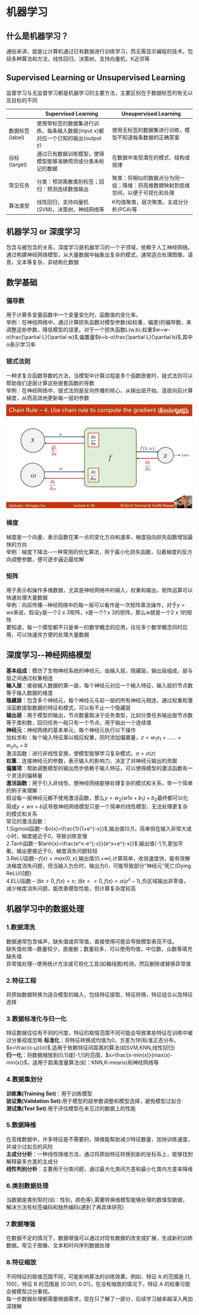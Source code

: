# 机器学习  
## 什么是机器学习？  
通俗来讲，就是让计算机通过已有数据进行训练学习，而无需显示编程的技术。包括多种算法和方法，线性回归，决策树，支持向量机，K近邻等
## Supervised Learning or Unsupervised Learning  
监督学习与无监督学习都是机器学习的主要方法，主要区别在于数据标签的有无以及目标的不同

|                 | Supervised Learning                                          | Unsupervised Learning                                        |
| --------------- | ------------------------------------------------------------ | ------------------------------------------------------------ |
| 数据标签(label) | 使用带标签的数据集进行训练。每条输入数据(input x)都对应一个已知的输出(output y) | 使用无标签的数据集进行训练，模型不知道每条数据的正确答案     |
| 目标(target)    | 通过已有数据训练模型，使得模型能够准确预测或分类未标记的数据 | 在数据中发现潜在的模式、结构或规律                           |
| 常见任务        | 分类：预测离散类别标签；回归：预测连续数值输出               | 聚类：将相似的数据点分为同一组；降维：将高维数据映射到低维空间，以便于可视化和处理 |
| 算法类型        | 线性回归，支持向量机(SVM)，决策树，神经网络等                | K均值聚类，层次聚类，主成分分析(PCA)等                       |

## 机器学习 or 深度学习  
包含与被包含的关系，深度学习是机器学习的一个子领域，依赖于人工神经网络。通过构建神经网络模型，从大量数据中抽象出复杂的模式，通常适合处理图像，语音，文本等复杂，非结构化数据  
## 数学基础
### 偏导数
用于计算多变量函数中一个变量变化时，函数值的变化率。  
举例：在神经网络中，通过计算损失函数对模型参数(如权重，偏差)的偏导数，来调整这些参数，降低模型的误差。对于一个损失函数L(w,b),权重$w=w-α\frac{\partial L}{\partial w}$,偏置量$b=b-α\frac{\partial L}{\partial b}$,其中α表示学习率  

### 链式法则
一种求复合函数导数的方法，当模型中计算过程是多个函数嵌套时，链式法则可以帮助我们逐层计算这些嵌套函数的导数  
举例：在神经网络中，链式法则是反向传播的核心，从输出层开始，逐层向前计算梯度，从而高效地更新每一层的参数  
  ![backward](.\反向传播.png)
### 梯度
梯度是一个向量，表示函数在某一点的变化方向和速率，梯度指向损失函数增加最快的方向  
举例：梯度下降法--一种常用的优化算法，用于最小化损失函数，沿着梯度的反方向调整参数，便可逐步逼近最优解  
### 矩阵
用于表示和操作多维数据，尤其是神经网络中的输入，权重和输出，矩阵运算可以快速处理大量数据  
举例：向前传播--神经网络中的每一层可以看作是一次矩阵乘法操作，对于$y=wx$来说，假设y是一个2 x 3矩阵，x是一个1 x 3的矩阵，那么w就是一个2 x 1的矩阵  
要知道，每一个模型都不只是单一的数学概念的应用，往往多个数学概念同时应用，可以快速并方便的处理大量数据  
## 深度学习--神经网络模型 
**基本组成**：模仿了生物神经系统的神经元，由输入层，隐藏层，输出层组成，层与层之间通过权重相连  
**输入层**：接收输入数据的第一层，每个神经元对应一个输入特征，输入层的节点数等于输入数据的维度  
**隐藏层**：包含多个神经元，每个神经元与前一层的所有神经元相连，通过权重和激活函数提取数据的特征和模式，可以有不止一个隐藏层  
**输出层**：用于模型的输出，节点数量取决于任务类型，比如分类任务输出层节点数等于类别数，回归任务一般只有一个节点，用于输出一个连续值  
**神经元**：神经网络的基本单元，每个神经元执行以下操作  
加权求和：每个输入特征乘以相应权重，同时添加偏置量，$z=w_1x_1+……+w_nx_n+b$  
激活函数：进行非线性变换，使模型能够学习复杂模式，$a=σ(z)$  
**权重**：连接神经元的参数，表示输入的影响力，决定了对神经元输出的贡献  
**偏置项**：帮助调整模型的输出而步依赖于输入特征，可以使得模型的激活函数有一个灵活的偏移量  
**激活函数**：用于引入非线性，使神经网络能够处理复杂的模式和关系，举一个简单的例子来理解：  
假设每一层神经元都不使用激活函数，那么$y=w_2(w1x+b_1)+b_2$最终都可以化简成$y=wx+b$这导致神经网络模型只是一个简单的线性模型，无法处理更复杂的模式和关系   
常见的激活函数：  
1.Sigmoid函数--$σ(x)=\frac{1}{1+e^{-x}}$,输出值(0,1)，简单但在输入非常大或小时，梯度接近于0，导致训练变慢  
2.Tanh函数--$tanh(x)=\frac{e^x-e^{-x}}{e^x+e^{-x}}$,输出值(-1,1),更加平衡，输出更接近于0，梯度消失问题较轻  
3.ReLU函数--$f(x)=max(0,x)$,输出值(0,+$\infty$),计算简单，收敛速度快，能有效解决梯度消失问题，但当输入为负时，输出为0，可能导致部分"神经元"死亡(Dying ReLU问题)  
4.ELU函数--$当x>0,f(x)=x;当x<=0,f(x)=α(e^x-1)$,负区域输出非零值，减少梯度消失问题，能改善模型性能，但计算复杂度较高  
## 机器学习中的数据处理  
### 1.数据清洗  
数据通常包含噪声，缺失值或异常值，直接使用可能会导致模型表现不佳。  
缺失值处理--数量较少，直接删；数量较多，可以使用均值，中位数，众数等填充缺失值  
异常值处理--使用统计方法或可视化工具(如箱线图)检测，然后删除或替换异常值  
### 2.特征工程  
将原始数据转换为适合模型的输入，包括特征提取，特征转换，特征组合以及特征选择  
### 3.数据标准化与归一化  
特征数据往往有不同的尺度，特征的取值范围不同可能会导致某些特征在训练中被过分重视或忽略
**标准化**：将特征转换成均值为0，方差为1的标准正态分布，$x=\frac{x-μ}{σ}$,适用于依赖特征间距离的算法(如SVM,KNN,线性回归)  
**归一化**：将数据缩放到[0,1]或[-1,1]的范围，$x=\frac{x-min(x)}{max(x)-min(x)}$，适用于距离度量算法(如：KNN,K-means)和神经网络等  
### 4.数据集划分  
**训练集(Training Set)**：用于训练模型  
**验证集(Validation Set)**:用于模型的超参数调整和模型选择，避免模型过拟合  
**测试集(Test Set)**:用于评估模型在未见过的数据上的性能  
### 5.数据降维  
在高维数据中，许多特征是不需要的，降维能帮助减少特征数量，加快训练速度，并减少过拟合的风险  
**主成分分析**：一种线性降维方法，通过将原始特征转换到新的坐标系上，能够找到解释最多方差的主成分  
**线性判别分析**：主要用于分类问题，通过最大化类间方差和最小化类内方差来降维
### 6.类别数据处理  
当数据是类别型时(如：性别，颜色等),需要转换维模型能够处理的数值型数据，解决方法有标签编码和独热编码(遇到了再具体研究)  
### 7.数据增强  
在数据不足的情况下，数据增强可以通过对现有数据的改变或扩展，生成新的训练数据。常见于图像、文本和时间序列数据处理  
### 8.特征缩放  
不同特征的取值范围不同，可能影响算法的训练效果。例如，特征 A 的范围是 [1, 100]，特征 B 的范围是 [0.001, 0.01]，在没有缩放的情况下，特征 A 的权重可能会被模型过分重视。  
每一步数据处理都需要根据需求，现在只了解了一部分，后续学习越来越深入再加深理解